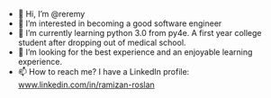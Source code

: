 - 👋 Hi, I’m @reremy
- 👀 I’m interested in becoming a good software engineer
- 🌱 I’m currently learning python 3.0 from py4e. A first year college student after dropping out of medical school.
- 💞️ I’m looking for the best experience and an enjoyable learning experience.
- 📫 How to reach me? I have a LinkedIn profile: www.linkedin.com/in/ramizan-roslan

<!---
reremy/reremy is a ✨ special ✨ repository because its `README.md` (this file) appears on your GitHub profile.
You can click the Preview link to take a look at your changes.
--->
